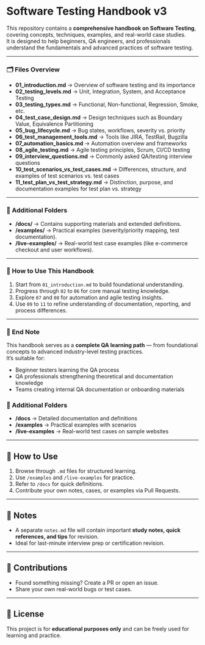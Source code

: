 # Software Testing Handbook v3

This repository contains a **comprehensive handbook on Software Testing**, covering concepts, techniques, examples, and real-world case studies.  
It is designed to help beginners, QA engineers, and professionals understand the fundamentals and advanced practices of software testing.  

---

### 🗂️ Files Overview

- **01_introduction.md** → Overview of software testing and its importance  
- **02_testing_levels.md** → Unit, Integration, System, and Acceptance Testing  
- **03_testing_types.md** → Functional, Non-functional, Regression, Smoke, etc.  
- **04_test_case_design.md** → Design techniques such as Boundary Value, Equivalence Partitioning  
- **05_bug_lifecycle.md** → Bug states, workflows, severity vs. priority  
- **06_test_management_tools.md** → Tools like JIRA, TestRail, Bugzilla  
- **07_automation_basics.md** → Automation overview and frameworks  
- **08_agile_testing.md** → Agile testing principles, Scrum, CI/CD testing  
- **09_interview_questions.md** → Commonly asked QA/testing interview questions  
- **10_test_scenarios_vs_test_cases.md** → Differences, structure, and examples of test scenarios vs. test cases  
- **11_test_plan_vs_test_strategy.md** → Distinction, purpose, and documentation examples for test plan vs. strategy  

---

### 📘 Additional Folders

- **/docs/** → Contains supporting materials and extended definitions.  
- **/examples/** → Practical examples (severity/priority mapping, test documentation).  
- **/live-examples/** → Real-world test case examples (like e-commerce checkout and user workflows).  

---

### 🧭 How to Use This Handbook

1. Start from `01_introduction.md` to build foundational understanding.  
2. Progress through `02` to `06` for core manual testing knowledge.  
3. Explore `07` and `08` for automation and agile testing insights.  
4. Use `09` to `11` to refine understanding of documentation, reporting, and process differences.  

---

### 🏁 End Note

This handbook serves as a **complete QA learning path** — from foundational concepts to advanced industry-level testing practices.  
It’s suitable for:
- Beginner testers learning the QA process  
- QA professionals strengthening theoretical and documentation knowledge  
- Teams creating internal QA documentation or onboarding materials  

### 📁 Additional Folders
- **/docs** → Detailed documentation and definitions  
- **/examples** → Practical examples with scenarios  
- **/live-examples** → Real-world test cases on sample websites  

---

## 🚀 How to Use
1. Browse through `.md` files for structured learning.  
2. Use `/examples` and `/live-examples` for practice.  
3. Refer to `/docs` for quick definitions.  
4. Contribute your own notes, cases, or examples via Pull Requests.  

---

## 📝 Notes
- A separate `notes.md` file will contain important **study notes, quick references, and tips** for revision.  
- Ideal for last-minute interview prep or certification revision.  

---

## 🤝 Contributions
- Found something missing? Create a PR or open an issue.  
- Share your own real-world bugs or test cases.  

---

## 📌 License
This project is for **educational purposes only** and can be freely used for learning and practice.
